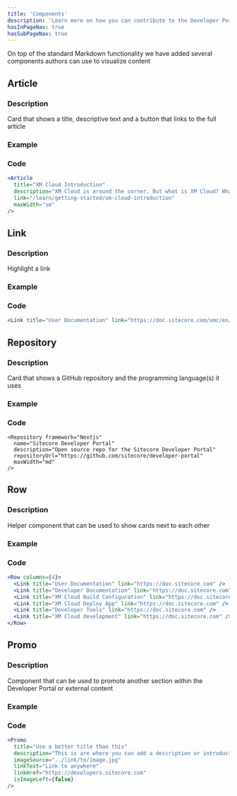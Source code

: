 ```yaml
---
title: 'Components'
description: 'Learn more on how you can contribute to the Developer Portal'
hasInPageNav: true
hasSubPageNav: true
---
```


On top of the standard Markdown functionality we have added several components authors can use to visualize content


## Article

### Description
Card that shows a title, descriptive text and a button that links to the full article

### Example

<Article 
  title="XM Cloud Introduction" 
  description="XM Cloud is around the corner. But what is XM Cloud? 
    What does it include? And how can you prepare for it?" 
  link="/learn/getting-started/xm-cloud-introduction"
  maxWidth="sm" />

### Code
```jsx
<Article 
  title="XM Cloud Introduction" 
  description="XM Cloud is around the corner. But what is XM Cloud? What does it include? And how can you prepare for it?" 
  link="/learn/getting-started/xm-cloud-introduction" 
  maxWidth="sm"  
/>
```

## Link

### Description
Highlight a link

### Example

<Link title="User Documentation" link="https://doc.sitecore.com/xmc/en/users/xm-cloud/index-en.html"  maxWidth="sm" />

### Code

```jsx
<Link title="User Documentation" link="https://doc.sitecore.com/xmc/en/users/xm-cloud/index-en.html" maxWidth="sm" />

```

## Repository
 
### Description

Card that shows a GitHub repository and the programming language(s) it uses

### Example

<Repository framework="Nextjs" 
  name="Sitecore Developer Portal" 
  description="Open source repo for the Sitecore Developer Portal (https://developers.sitecore.com)" 
  repositoryUrl="https://github.com/sitecore/developer-portal"
  maxWidth="md"
/>
### Code
```react
<Repository framework="Nextjs" 
  name="Sitecore Developer Portal" 
  description="Open source repo for the Sitecore Developer Portal" 
  repositoryUrl="https://github.com/sitecore/developer-portal" 
  maxWidth="md"
/>
```
## Row

### Description
Helper component that can be used to show cards next to each other

### Example

<Row columns={4}>
<Link title="User Documentation" link="https://doc.sitecore.com/xmc/en/users/xm-cloud/index-en.html" />
<Link title="Developer Documentation" link="https://doc.sitecore.com/xmc/en/developers/xm-cloud/index-en.html" />
<Link title="XM Cloud Build Configuration" link="https://doc.sitecore.com/xmc/en/developers/xm-cloud/the-xm-cloud-build-configuration.html" />
<Link title="XM Cloud Deploy App" link="https://doc.sitecore.com/xmc/en/developers/xm-cloud/xm-cloud-deploy-app.html" />
<Link title="Developer Tools" link="https://doc.sitecore.com/xmc/en/developers/xm-cloud/developer-tools.html" />
<Link title="XM Cloud development" link="https://doc.sitecore.com/xmc/en/developers/xm-cloud/xm-cloud-development.html" />
</Row>

### Code

```jsx
<Row columns={4}>
  <Link title="User Documentation" link="https://doc.sitecore.com" />
  <Link title="Developer Documentation" link="https://doc.sitecore.com" />
  <Link title="XM Cloud Build Configuration" link="https://doc.sitecore.com" />
  <Link title="XM Cloud Deploy App" link="https://doc.sitecore.com" />
  <Link title="Developer Tools" link="https://doc.sitecore.com" />
  <Link title="XM Cloud development" link="https://doc.sitecore.com" />
</Row>
```

## Promo

### Description
Component that can be used to promote another section within the Developer Portal or external content

### Example
<Promo
  title="Use a better title than this"
  description="This is are where you can add a description or introduction text"
  imageSource="https://sitecorecontenthub.stylelabs.cloud/api/public/content/c612f3d1efbe4e0cb946ab96d0b4aea1?v=0cca3868"
  linkText="Link to anywhere"
  linkHref="https://developers.sitecore.com" isImageLeft={true}
/>

### Code
```jsx
<Promo
  title="Use a better title than this"
  description="This is are where you can add a description or introduction text"
  imageSource="../link/to/image.jpg"
  linkText="Link to anywhere"
  linkHref="https://developers.sitecore.com"
  isImageLeft={false}
/>
```